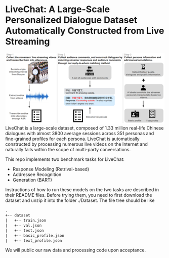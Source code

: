 # LiveChat: A Large-Scale Personalized Dialogue Dataset Automatically Constructed from Live Streaming

![DataConstruction](./Image/DataConstruction.png)
LiveChat is a large-scale dataset, composed of 1.33 million real-life Chinese dialogues with almost 3800 average sessions across 351 personas and fine-grained profiles for each persona. LiveChat is automatically constructed by processing numerous live videos on the Internet and naturally falls within the scope of multi-party conversations.

This repo implements two benchmark tasks for LiveChat:

- Response Modeling (Retrival-based)
- Addressee Recognition 
- Generation (BART)

Instructions of how to run these models on the two tasks are described in their README files. Before trying them, you need to first download the dataset and unzip it into the folder ./Dataset. The file tree should be like

```
.
+-- dataset
|   +-- train.json
|   +-- val.json
|   +-- test.json
|   +-- basic_profile.json
|   +-- text_profile.json
```
We will public our raw data and processing code upon acceptance.
